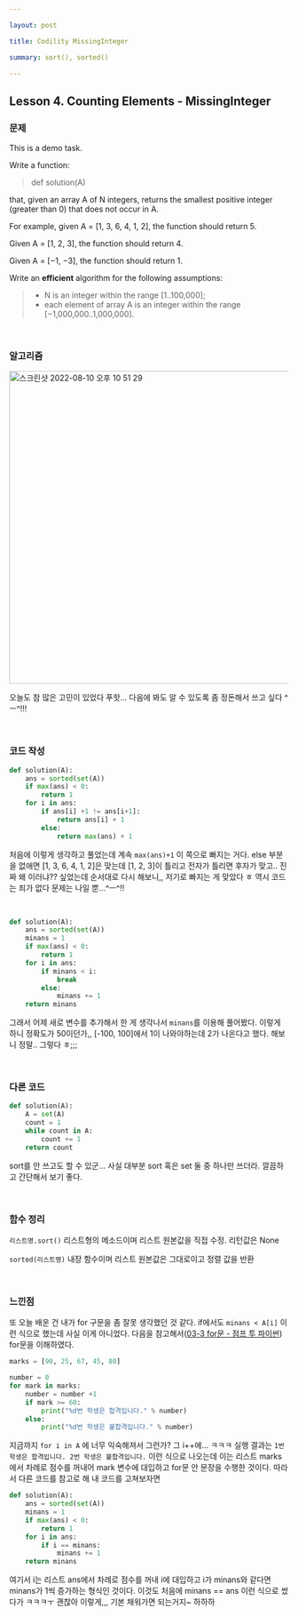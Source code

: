 ```yaml
---

layout: post

title: Codility MissingInteger

summary: sort(), sorted()

---
```


## Lesson 4. Counting Elements - MissingInteger

### 문제

This is a demo task.

Write a function:

> def solution(A)

that, given an array A of N integers, returns the smallest positive integer (greater than 0) that does not occur in A.

For example, given A = [1, 3, 6, 4, 1, 2], the function should return 5.

Given A = [1, 2, 3], the function should return 4.

Given A = [−1, −3], the function should return 1.

Write an ****efficient**** algorithm for the following assumptions:

> - N is an integer within the range [1..100,000];
> - each element of array A is an integer within the range [−1,000,000..1,000,000].

<br/>

### 알고리즘

<img width="563" alt="스크린샷 2022-08-10 오후 10 51 29" src="https://user-images.githubusercontent.com/72901045/183918765-7445e4a5-fc0d-4de9-bb35-3509fe4ab42a.png">

오늘도 참 많은 고민이 있었다 푸핫... 다음에 봐도 알 수 있도록 좀 정돈해서 쓰고 싶다 ^ㅡ^!!!

<br/>

### 코드 작성

```python
def solution(A):
    ans = sorted(set(A))
    if max(ans) < 0:
        return 1
    for i in ans:
        if ans[i] +1 != ans[i+1]:
            return ans[i] + 1
        else:
            return max(ans) + 1
```

처음에 이렇게 생각하고 풀었는데 계속 `max(ans)+1` 이 쪽으로 빠지는 거다. else 부분을 없애면 [1, 3, 6, 4, 1, 2]은 맞는데 [1, 2, 3]이 틀리고 전자가 틀리면 후자가 맞고.. 진짜 왜 이러냐?? 싶었는데 순서대로 다시 해보니,, 저기로 빠지는 게 맞았다 ㅎ 역시 코드는 죄가 없다 문제는 나일 뿐...^ㅡ^!!

<br/>

```python
def solution(A):
    ans = sorted(set(A))
    minans = 1
    if max(ans) < 0:
        return 1
    for i in ans:
        if minans < i:
            break
        else:
            minans += 1
    return minans
```

그래서 어제 새로 변수를 추가해서 한 게 생각나서 `minans`를 이용해 풀어봤다. 이렇게 하니 정확도가 50이던가,, [-100, 100]에서 1이 나와야하는데 2가 나온다고 했다. 해보니 정말.. 그렇다 ㅎ;;;

<br/>

### 다른 코드

```python
def solution(A):
    A = set(A)
    count = 1
    while count in A:
        count += 1
    return count
```

sort를 안 쓰고도 할 수 있군... 사실 대부분 sort 혹은 set 둘 중 하나만 쓰더라. 깔끔하고 간단해서 보기 좋다.

<br/>

### 함수 정리

`리스트명.sort()` 리스트형의 메소드이며 리스트 원본값을 직접 수정. 리턴값은 None

`sorted(리스트명)`  내장 함수이며 리스트 원본값은 그대로이고 정렬 값을 반환

<br/>

### 느낀점

또 오늘 배운 건 내가 for 구문을 좀 잘못 생각했던 것 같다. if에서도 `minans < A[i]` 이런 식으로 했는데 사실 이게 아니었다. 다음을 참고해서([03-3 for문 - 점프 투 파이썬](https://wikidocs.net/22)) for문을 이해하였다.

```python
marks = [90, 25, 67, 45, 80]

number = 0 
for mark in marks: 
    number = number +1 
    if mark >= 60: 
        print("%d번 학생은 합격입니다." % number)
    else: 
        print("%d번 학생은 불합격입니다." % number)
```

지금까지 `for i in A` 에 너무 익숙해져서 그런가? 그 i++에... ㅋㅋㅋ 실행 결과는 `1번 학생은 합격입니다. 2번 학생은 불합격입니다.` 이런 식으로 나오는데 이는 리스트 marks에서 차례로 점수를 꺼내어 mark 변수에 대입하고 for문 안 문장을 수행한 것이다. 따라서 다른 코드를 참고로 해 내 코드를 고쳐보자면

```python
def solution(A):
    ans = sorted(set(A))
    minans = 1
    if max(ans) < 0:
        return 1
    for i in ans:
        if i == minans:
            minans += 1
    return minans
```

여기서 i는 리스트 ans에서 차례로 점수를 꺼내 i에 대입하고 i가 minans와 같다면 minans가 1씩 증가하는 형식인 것이다. 이것도 처음에 minans == ans 이런 식으로 썼다가 ㅋㅋㅋㅜ 괜찮아 이렇게,,, 기본 채워가면 되는거지~ 하하하


